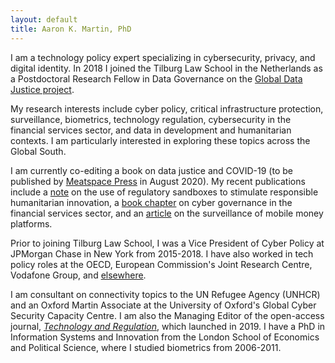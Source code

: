 ```yaml
---
layout: default
title: Aaron K. Martin, PhD
---
```


I am a technology policy expert specializing in cybersecurity, privacy, and digital identity. In 2018 I joined the Tilburg Law School in the Netherlands as a Postdoctoral Research Fellow in Data Governance on the [Global Data Justice project](https://globaldatajustice.org).

My research interests include cyber policy, critical infrastructure protection, surveillance, biometrics, technology regulation, cybersecurity in the financial services sector, and data in development and humanitarian contexts. I am particularly interested in exploring these topics across the Global South.

I am currently co-editing a book on data justice and COVID-19 (to be published by [Meatspace Press](https://meatspacepress.com) in August 2020). My recent publications include a [note](https://doi.org/10.1111/1758-5899.12729) on the use of regulatory sandboxes to stimulate responsible humanitarian innovation, a [book chapter](/CyberGovernanceFSS.pdf) on cyber governance in the financial services sector, and an [article](https://doi.org/10.24908/ss.v17i1/2.12924) on the surveillance of mobile money platforms.

Prior to joining Tilburg Law School, I was a Vice President of Cyber Policy at JPMorgan Chase in New York from 2015-2018. I have also worked in tech policy roles at the OECD, European Commission's Joint Research Centre, Vodafone Group, and [elsewhere](http://sixfouronea.net/professional-history/).

I am consultant on connectivity topics to the UN Refugee Agency (UNHCR) and an Oxford Martin Associate at the University of Oxford's Global Cyber Security Capacity Centre. I am also the Managing Editor of the open-access journal, [_Technology and Regulation_](http://techreg.org), which launched in 2019. I have a PhD in Information Systems and Innovation from the London School of Economics and Political Science, where I studied biometrics from 2006-2011.
